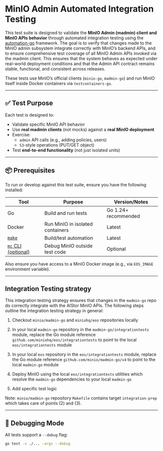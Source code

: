 # MinIO Admin Automated Integration Testing

This test suite is designed to validate the **MinIO Admin (madmin) client and MinIO APIs behavior** through automated integration testing using the [automation-go](https://github.com/miniohq/automation-go) framework. The goal is to verify that changes made to the MinIO admin subsystem integrate correctly with MinIO’s backend APIs, and to ensure comprehensive test coverage of all MinIO Admin APIs invoked via the madmin client. This ensures that the system behaves as expected under real-world deployment conditions and that the Admin API contract remains stable, functional, and consistent across releases.

These tests use MinIO’s official clients (`minio-go`, `madmin-go`) and run MinIO itself inside Docker containers via `testcontainers-go`.

---

## ✅ Test Purpose

Each test is designed to:

- Validate specific MinIO API behavior
- Use **real madmin clients** (not mocks) against a **real MinIO deployment**
- Exercise:
  - `admin` API calls (e.g., adding policies, users)
  - `S3`-style operations (PUT/GET object)
- Test **end-to-end functionality** (not just isolated units)

---

## 📦 Prerequisites

To run or develop against this test suite, ensure you have the following installed:

| Tool                     | Purpose                             | Version/Notes     |
|--------------------------|-------------------------------------|-------------------|
| Go                       | Build and run tests                 | Go 1.24+ recommended |
| Docker                   | Run MinIO in isolated containers    | Latest            |
| [`make`](https://www.gnu.org/software/make/)        | Build/test automation           | Latest |
| [`mc` CLI (optional)](https://min.io/docs/minio/linux/reference/minio-mc.html) | Debug MinIO outside test code | Optional |

Also ensure you have access to a MinIO Docker image (e.g., via `EOS_IMAGE` environment variable).

---

## Integration Testing strategy

This integration testing strategy ensures that changes in the `madmin-go` repo do correctly integrate with the AIStor MinIO APIs. The following steps outline the integration testing strategy in general:

1. Checkout `minio/madmin-go` and `miniohq/eos` repositories locally

2. In your local `madmin-go` repository in the `madmin-go/integrationtests` module, replace the Go module reference `github.com/miniohq/eos/integrationtests` to point to the local `eos/integrationtests` module

3. In your local `eos` repository in the `eos/integrationtests` module, replace the Go module reference `github.com/minio/madmin-go/v4` to point to the local `madmin-go` module

4. Deploy MinIO using the local `eos/integrationtests` utilities which resolve the `madmin-go` dependencies to your local `madmin-go`

5. Add specific test logic

Note: `minio/madmin-go` repository `Makefile` contains target `integration-prep` which takes care of points (2) and (3).

---

## 🐞 Debugging Mode

All tests support a `--debug` flag:

```bash
go test -v ./... -args --debug

